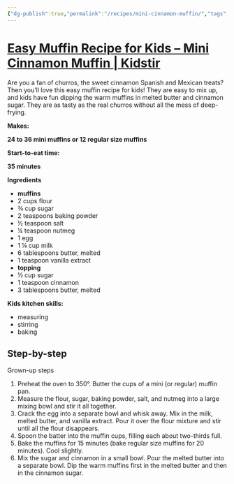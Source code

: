 ```yaml
---
{"dg-publish":true,"permalink":"/recipes/mini-cinnamon-muffin/","tags":["Recipes","Ella"],"noteIcon":"","created":"2024-04-03T08:43:00","updated":"2024-04-13 10:48:31 am"}
---
```


# [Easy Muffin Recipe for Kids – Mini Cinnamon Muffin | Kidstir](https://kidstir.com/kids-recipes/churro-muffins/)

Are you a fan of churros, the sweet cinnamon Spanish and Mexican treats? Then you’ll love this easy muffin recipe for kids! They are easy to mix up, and kids have fun dipping the warm muffins in melted butter and cinnamon sugar. They are as tasty as the real churros without all the mess of deep-frying.

**Makes:**

**24 to 36 mini muffins or 12 regular size muffins**

**Start-to-eat time:**

**35 minutes**

**Ingredients**

-   **muffins**
-   2 cups flour
-   ¾ cup sugar
-   2 teaspoons baking powder
-   ½ teaspoon salt
-   ¼ teaspoon nutmeg
-   1 egg
-   1 ¼ cup milk
-   6 tablespoons butter, melted
-   1 teaspoon vanilla extract
-   **topping**
-   ½ cup sugar
-   1 teaspoon cinnamon
-   3 tablespoons butter, melted

**Kids kitchen skills:**

-   measuring
-   stirring
-   baking

## Step-by-step

Grown-up steps

1.  Preheat the oven to 350°. Butter the cups of a mini (or regular) muffin pan.
2.  Measure the flour, sugar, baking powder, salt, and nutmeg into a large mixing bowl and stir it all together.
3.  Crack the egg into a separate bowl and whisk away. Mix in the milk, melted butter, and vanilla extract. Pour it over the flour mixture and stir until all the flour disappears.
4.  Spoon the batter into the muffin cups, filling each about two-thirds full.
5.  Bake the muffins for 15 minutes (bake regular size muffins for 20 minutes). Cool slightly.
6.  Mix the sugar and cinnamon in a small bowl. Pour the melted butter into a separate bowl. Dip the warm muffins first in the melted butter and then in the cinnamon sugar.